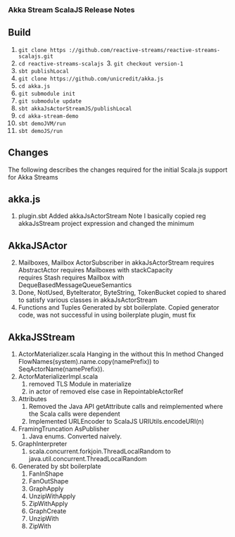 ### Akka Stream ScalaJS Release Notes 
## Build
1. `git clone https ://github.com/reactive-streams/reactive-streams-scalajs.git`
  2. `cd reactive-streams-scalajs
	`3. `git checkout version-1`
4. `sbt publishLocal`
5. `git clone https://github.com/unicredit/akka.js `
6. `cd akka.js`
7. `git submodule init`
8. `git submodule update`
9. `sbt akkaJsActorStreamJS/publishLocal`
10. `cd akka-stream-demo`
11. `sbt demoJVM/run`
12. `sbt demoJS/run`

## Changes
The following describes the changes required for the initial 
Scala.js support for Akka Streams 

## akka.js
 1. plugin.sbt Added akkaJsActorStream
	Note I basically copied reg akkaJsStream project expression and changed the minimum
## AkkaJSActor 
2. Mailboxes, Mailbox
	 ActorSubscriber in akkaJsActorStream
	requires AbstractActor 
	requires Mailboxes with stackCapacity  
	requires Stash 
	requires Mailbox with DequeBasedMessageQueueSemantics
 3. Done, NotUsed, ByteIterator, ByteString, TokenBucket copied to shared to satisfy various classes in akkaJsActorStream
4. Functions and Tuples
	Generated by sbt boilerplate. Copied generator code, was not  successful in using boilerplate plugin, must fix

## AkkaJSStream
1. ActorMaterializer.scala Hanging in the without this 
   In method 
Changed FlowNames(system).name.copy(namePrefix))
to SeqActorName(namePrefix)). 
3. ActorMaterializerImpl.scala
	1.  removed TLS Module in materialize 
	2. in actor of removed else case  in RepointableActorRef
3. Attributes 
	1. Removed the Java API  getAttribute calls and reimplemented where the Scala calls were dependent
	2. Implemented URLEncoder to ScalaJS URIUtils.encodeURI(n)
3. FramingTruncation AsPublisher
	1. Java enums. Converted naively.  
4. GraphInterpreter
	1. scala.concurrent.forkjoin.ThreadLocalRandom
 to java.util.concurrent.ThreadLocalRandom
5. Generated by sbt boilerplate
	1. FanInShape
	2. FanOutShape
	3. GraphApply
	4. UnzipWithApply
	5. ZipWithApply
	6. GraphCreate
	7. UnzipWith
	8. ZipWith
		 

